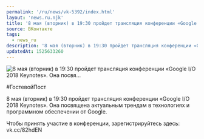 ```yaml
---
permalink: '/ru/news/vk-5392/index.html'
layout: 'news.ru.njk'
title: '8 мая (вторник) в 19:30 пройдет трансляция конференции «Google I/O 2018 Keynotes». Она посвя'
source: ВКонтакте
tags:
  - news_ru
description: '8 мая (вторник) в 19:30 пройдет трансляция конференции «Google I/O 2018 Keynotes». Она посвя…'
updatedAt: 1525633260
---
```

![8 мая (вторник) в 19:30 пройдет трансляция конференции «Google I/O 2018 Keynotes». Она посвя…](https://sun9-64.userapi.com/impf/c840331/v840331034/7fed9/L_oIhSPZ2bA.jpg?size=1196x700&quality=96&proxy=1&sign=f9790e89e88eb2658ce55d0309f35040&c_uniq_tag=LT3ijvSeJLHXSR4lPAYq9pqrJUJN3A98sIlWNQ96joA&type=album)

#ГостевойПост

8 мая (вторник) в 19:30 пройдет трансляция конференции «Google I/O 2018 Keynotes». Она посвящена актуальным трендам в технологиях и программном обеспечении от Google.

Чтобы принять участие в конференции, зарегистрируйтесь здесь: vk.cc/82hdEN
